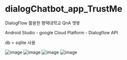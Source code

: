 # dialogChatbot_app_TrustMe
DialogFlow 활용한 평택대학교 QnA 챗봇

Android Studio - google Cloud Platform - Dialogflow API

db = sqlite 사용

![image](https://user-images.githubusercontent.com/76084623/121999809-c9ff7180-cde8-11eb-92df-0b3fb7f7e07f.png)
![image](https://user-images.githubusercontent.com/76084623/121999841-d97eba80-cde8-11eb-8680-5dc2efa0699e.png)
![image](https://user-images.githubusercontent.com/76084623/121999953-09c65900-cde9-11eb-8afe-9ceccf6f60c1.png)
![image](https://user-images.githubusercontent.com/76084623/122000000-1b0f6580-cde9-11eb-9f04-444007621311.png)
